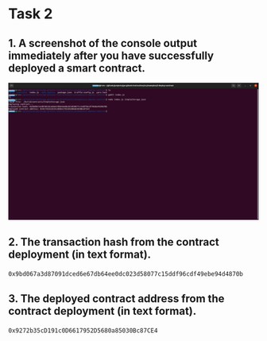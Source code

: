 # Task 2

## 1. A screenshot of the console output immediately after you have successfully deployed a smart contract.

![](smartcontract-deployed.jpeg)

## 2. The transaction hash from the contract deployment (in text format).

```0x9bd067a3d87091dced6e67db64ee0dc023d58077c15ddf96cdf49ebe94d4870b```


## 3. The deployed contract address from the contract deployment (in text format).

```0x9272b35cD191c0D6617952D5680a85030Bc87CE4```

